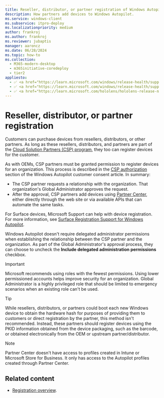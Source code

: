 ```yaml
---
title: Reseller, distributor, or partner registration of Windows Autopilot devices
description: How partners add devices to Windows Autopilot.
ms.service: windows-client
ms.subservice: itpro-deploy
ms.localizationpriority: medium
author: frankroj
ms.author: frankroj
ms.reviewer: jubaptis
manager: aaroncz
ms.date: 06/28/2024
ms.topic: how-to
ms.collection:
  - M365-modern-desktop
  - m365initiative-coredeploy
  - tier2
appliesto:
  - ✅ <a href="https://learn.microsoft.com/windows/release-health/supported-versions-windows-client" target="_blank">Windows 11</a>
  - ✅ <a href="https://learn.microsoft.com/windows/release-health/supported-versions-windows-client" target="_blank">Windows 10</a>
  - ✅ <a href="https://learn.microsoft.com/hololens/hololens-release-notes" target="_blank">Windows Holographic</a>
---
```


# Reseller, distributor, or partner registration

Customers can purchase devices from resellers, distributors, or other partners. As long as these resellers, distributors, and partners are part of the [Cloud Solution Partners (CSP) program](https://partner.microsoft.com/cloud-solution-provider), they too can register devices for the customer.

As with OEMs, CSP partners must be granted permission to register devices for an organization. This process is described in the [CSP authorization](registration-auth.md#csp-authorization) section of the Windows Autopilot customer consent article. In summary:

- The CSP partner requests a relationship with the organization. That organization's Global Administrator approves the request.
- After the approval, CSP partners add devices using [Partner Center](https://partner.microsoft.com/pcv/dashboard/overview), either directly through the web site or via available APIs that can automate the same tasks.

For Surface devices, Microsoft Support can help with device registration. For more information, see [Surface Registration Support for Windows Autopilot](/surface/surface-autopilot-registration-support).

Windows Autopilot doesn't require delegated administrator permissions when establishing the relationship between the CSP partner and the organization. As part of the Global Administrator's approval process, they can choose to uncheck the **Include delegated administration permissions** checkbox.

<!-- MAXADO-9048730 -->

> [!IMPORTANT]
>
> Microsoft recommends using roles with the fewest permissions. Using lower permissioned accounts helps improve security for an organization. Global Administrator is a highly privileged role that should be limited to emergency scenarios when an existing role can't be used.

> [!TIP]
>
> While resellers, distributors, or partners could boot each new Windows device to obtain the hardware hash for purposes of providing them to customers or direct registration by the partner, this method isn't recommended. Instead, these partners should register devices using the PKID information obtained from the device packaging, such as the barcode, or obtained electronically from the OEM or upstream partner/distributor.

> [!NOTE]
>
> Partner Center doesn't have access to profiles created in Intune or Microsoft Store for Business. It only has access to the Autopilot profiles created through Partner Center.

## Related content

- [Registration overview](registration-overview.md).
